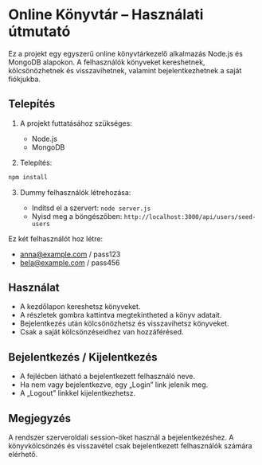 # Online Könyvtár – Használati útmutató

Ez a projekt egy egyszerű online könyvtárkezelő alkalmazás Node.js és MongoDB alapokon. A felhasználók könyveket kereshetnek, kölcsönözhetnek és visszavihetnek, valamint bejelentkezhetnek a saját fiókjukba.

## Telepítés

1. A projekt futtatásához szükséges:

   - Node.js
   - MongoDB

2. Telepítés:

```bash
npm install
```

3. Dummy felhasználók létrehozása:

   - Indítsd el a szervert: `node server.js`
   - Nyisd meg a böngészőben: `http://localhost:3000/api/users/seed-users`

Ez két felhasználót hoz létre:

- [anna@example.com](mailto:anna@example.com) / pass123
- [bela@example.com](mailto:bela@example.com) / pass456

## Használat

- A kezdőlapon kereshetsz könyveket.
- A részletek gombra kattintva megtekintheted a könyv adatait.
- Bejelentkezés után kölcsönözhetsz és visszavihetsz könyveket.
- Csak a saját kölcsönzéseidhez van hozzáférésed.

## Bejelentkezés / Kijelentkezés

- A fejlécben látható a bejelentkezett felhasználó neve.
- Ha nem vagy bejelentkezve, egy „Login” link jelenik meg.
- A „Logout” linkkel kijelentkezhetsz.

## Megjegyzés

A rendszer szerveroldali session-öket használ a bejelentkezéshez. A könyvkölcsönzés és visszavétel csak bejelentkezett felhasználók számára elérhető.

